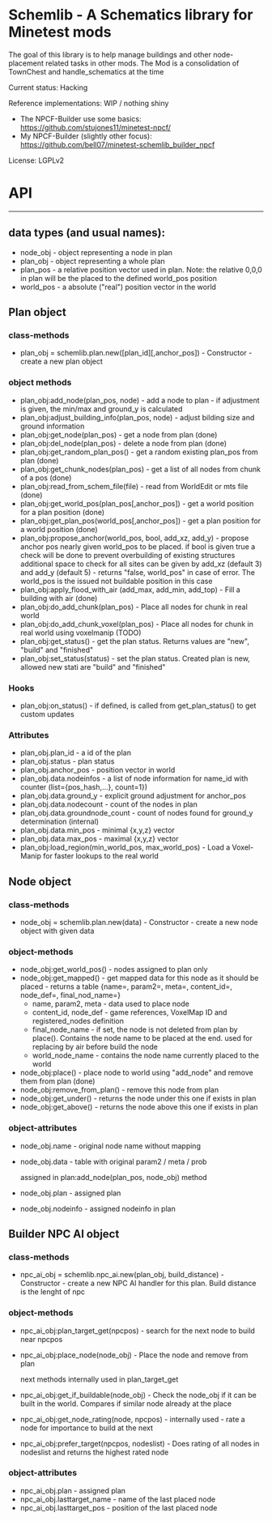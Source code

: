 # Schemlib - A Schematics library for Minetest mods

The goal of this library is to help manage buildings and other node-placement related tasks in other mods.
The Mod is a consolidation of TownChest and handle_schematics at the time

Current status: Hacking

Reference implementations: WIP / nothing shiny
  - The NPCF-Builder use some basics: https://github.com/stujones11/minetest-npcf/ 
  - My NPCF-Builder (slightly other focus): https://github.com/bell07/minetest-schemlib_builder_npcf

License: LGPLv2

# API
----

## data types (and usual names):
  - node_obj  - object representing a node in plan
  - plan_obj  - object representing a whole plan
  - plan_pos  - a relative position vector used in plan. Note: the relative 0,0,0 in plan will be the placed to the defined world_pos position
  - world_pos - a absolute ("real") position vector in the world

## Plan object
### class-methods
  - plan_obj = schemlib.plan.new([plan_id][,anchor_pos])    - Constructor - create a new plan object

### object methods
  - plan_obj:add_node(plan_pos, node)       - add a node to plan - if adjustment is given, the min/max and ground_y is calculated
  - plan_obj:adjust_building_info(plan_pos, node) - adjust bilding size and ground information
  - plan_obj:get_node(plan_pos)             - get a node from plan (done)
  - plan_obj:del_node(plan_pos)             - delete a node from plan (done)
  - plan_obj:get_random_plan_pos()          - get a random existing plan_pos from plan (done)
  - plan_obj:get_chunk_nodes(plan_pos)      - get a list of all nodes from chunk of a pos (done)
  - plan_obj:read_from_schem_file(file)     - read from WorldEdit or mts file (done)
  - plan_obj:get_world_pos(plan_pos[,anchor_pos]) - get a world position for a plan position (done)
  - plan_obj:get_plan_pos(world_pos[,anchor_pos]) - get a plan position for a world position (done)
  - plan_obj:propose_anchor(world_pos, bool, add_xz, add_y)
                                   - propose anchor pos nearly given world_pos to be placed.
                                     if bool is given true a check will be done to prevent overbuilding of existing structures
                                     additional space to check for all sites can be given by add_xz (default 3) and add_y (default 5)
                                   - returns "false, world_pos" in case of error. The world_pos is the issued not buildable position in this case
  - plan_obj:apply_flood_with_air
       (add_max, add_min, add_top) - Fill a building with air (done)
  - plan_obj:do_add_chunk(plan_pos) - Place all nodes for chunk in real world
  - plan_obj:do_add_chunk_voxel(plan_pos)   - Place all nodes for chunk in real world using voxelmanip (TODO)
  - plan_obj:get_status()          - get the plan status. Returns values are "new", "build" and "finished"
  - plan_obj:set_status(status)    - set the plan status. Created plan is new, allowed new stati are "build" and "finished"

### Hooks
  - plan_obj:on_status()           - if defined, is called from get_plan_status() to get custom updates

### Attributes
  - plan_obj.plan_id    - a id of the plan
  - plan_obj.status     - plan status
  - plan_obj.anchor_pos - position vector in world
  - plan_obj.data.nodeinfos      - a list of node information for name_id with counter (list={pos_hash,...}, count=1})
  - plan_obj.data.ground_y       - explicit ground adjustment for anchor_pos
  - plan_obj.data.nodecount      - count of the nodes in plan
  - plan_obj.data.groundnode_count - count of nodes found for ground_y determination (internal)
  - plan_obj.data.min_pos        - minimal {x,y,z} vector
  - plan_obj.data.max_pos        - maximal {x,y,z} vector
  - plan_obj:load_region(min_world_pos, max_world_pos) - Load a Voxel-Manip for faster lookups to the real world

## Node object
### class-methods
  - node_obj = schemlib.plan.new(data)    - Constructor - create a new node object with given data

### object-methods
  - node_obj:get_world_pos() - nodes assigned to plan only
  - node_obj:get_mapped()    - get mapped data for this node as it should be placed - returns a table {name=, param2=, meta=, content_id=, node_def=, final_nod_name=}
    - name, param2, meta   - data used to place node
    - content_id, node_def - game references, VoxelMap ID and registered_nodes definition
    - final_node_name      - if set, the node is not deleted from plan by place(). Contains the node name to be placed at the end. used for replacing by air before build the node
    - world_node_name      - contains the node name currently placed to the world
  - node_obj:place()         - place node to world using "add_node" and remove them from plan (done)
  - node_obj:remove_from_plan() - remove this node from plan
  - node_obj:get_under()     - returns the node under this one if exists in plan
  - node_obj:get_above()     - returns the node above this one if exists in plan

### object-attributes
  - node_obj.name         - original node name without mapping
  - node_obj.data         - table with original param2 / meta / prob

    assigned in plan:add_node(plan_pos, node_obj) method
  - node_obj.plan         - assigned plan
  - node_obj.nodeinfo     - assigned nodeinfo in plan

## Builder NPC AI object
### class-methods
  - npc_ai_obj = schemlib.npc_ai.new(plan_obj, build_distance)    - Constructor - create a new NPC AI handler for this plan. Build distance is the  lenght of npc

### object-methods
  - npc_ai_obj:plan_target_get(npcpos) - search for the next node to build near npcpos
  - npc_ai_obj:place_node(node_obj) - Place the node and remove from plan

    next methods internally used in plan_target_get
  - npc_ai_obj:get_if_buildable(node_obj)  - Check the node_obj if it can be built in the world. Compares if similar node already at the place
  - npc_ai_obj:get_node_rating(node, npcpos) - internally used - rate a node for importance to build at the next
  - npc_ai_obj:prefer_target(npcpos, nodeslist) - Does rating of all nodes in nodeslist and returns the highest rated node

### object-attributes
  - npc_ai_obj.plan            - assigned plan
  - npc_ai_obj.lasttarget_name - name of the last placed node
  - npc_ai_obj.lasttarget_pos  - position of the last placed node
